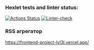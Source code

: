 ### Hexlet tests and linter status:
[![Actions Status](https://github.com/SemyonSt/frontend-project-lvl3/workflows/hexlet-check/badge.svg)](https://github.com/SemyonSt/frontend-project-lvl3/actions)
[![Linter-check](https://github.com/SemyonSt/frontend-project-lvl3/actions/workflows/linter-check.yml/badge.svg)](https://github.com/SemyonSt/frontend-project-lvl3/actions/workflows/linter-check.yml)

### RSS агрегатор
https://frontend-project-lvl3l.vercel.app/
